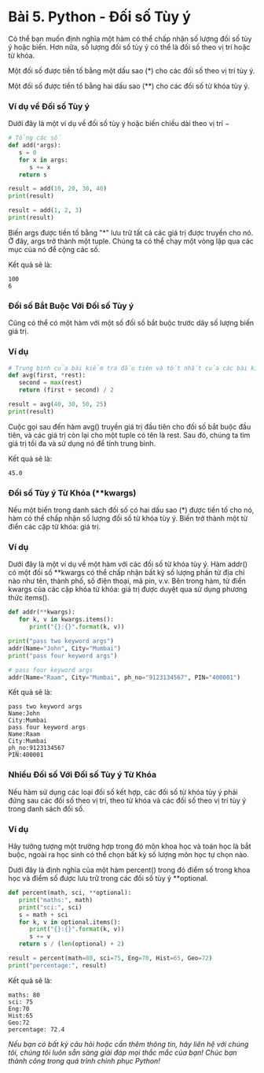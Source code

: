 # Bài 5. Python - Đối số Tùy ý

Có thể bạn muốn định nghĩa một hàm có thể chấp nhận số lượng đối số tùy ý hoặc biến. Hơn nữa, số lượng đối số tùy ý có thể là đối số theo vị trí hoặc từ khóa.

Một đối số được tiền tố bằng một dấu sao (*) cho các đối số theo vị trí tùy ý.

Một đối số được tiền tố bằng hai dấu sao (**) cho các đối số từ khóa tùy ý.

### Ví dụ về Đối số Tùy ý

Dưới đây là một ví dụ về đối số tùy ý hoặc biến chiều dài theo vị trí −

```python
# Tổng các số
def add(*args):
   s = 0
   for x in args:
      s += x
   return s

result = add(10, 20, 30, 40)
print(result)

result = add(1, 2, 3)
print(result)
```

Biến args được tiền tố bằng "*" lưu trữ tất cả các giá trị được truyền cho nó. Ở đây, args trở thành một tuple. Chúng ta có thể chạy một vòng lặp qua các mục của nó để cộng các số.

Kết quả sẽ là:

```
100
6
```

### Đối số Bắt Buộc Với Đối số Tùy ý

Cũng có thể có một hàm với một số đối số bắt buộc trước dãy số lượng biến giá trị.

### Ví dụ

```python
# Trung bình của bài kiểm tra đầu tiên và tốt nhất của các bài kiểm tra tiếp theo
def avg(first, *rest):
   second = max(rest)
   return (first + second) / 2

result = avg(40, 30, 50, 25)
print(result)
```

Cuộc gọi sau đến hàm avg() truyền giá trị đầu tiên cho đối số bắt buộc đầu tiên, và các giá trị còn lại cho một tuple có tên là rest. Sau đó, chúng ta tìm giá trị tối đa và sử dụng nó để tính trung bình.

Kết quả sẽ là:

```
45.0
```

### Đối số Tùy ý Từ Khóa (**kwargs)

Nếu một biến trong danh sách đối số có hai dấu sao (*) được tiền tố cho nó, hàm có thể chấp nhận số lượng đối số từ khóa tùy ý. Biến trở thành một từ điển các cặp từ khóa: giá trị.

### Ví dụ

Dưới đây là một ví dụ về một hàm với các đối số từ khóa tùy ý. Hàm addr() có một đối số **kwargs có thể chấp nhận bất kỳ số lượng phần tử địa chỉ nào như tên, thành phố, số điện thoại, mã pin, v.v. Bên trong hàm, từ điển kwargs của các cặp khóa từ khóa: giá trị được duyệt qua sử dụng phương thức items().

```python
def addr(**kwargs):
   for k, v in kwargs.items():
      print("{}:{}".format(k, v))

print("pass two keyword args")
addr(Name="John", City="Mumbai")
print("pass four keyword args")

# pass four keyword args
addr(Name="Raam", City="Mumbai", ph_no="9123134567", PIN="400001")
```

Kết quả sẽ là:

```
pass two keyword args
Name:John
City:Mumbai
pass four keyword args
Name:Raam
City:Mumbai
ph_no:9123134567
PIN:400001
```

### Nhiều Đối số Với Đối số Tùy ý Từ Khóa

Nếu hàm sử dụng các loại đối số kết hợp, các đối số từ khóa tùy ý phải đứng sau các đối số theo vị trí, theo từ khóa và các đối số theo vị trí tùy ý trong danh sách đối số.

### Ví dụ

Hãy tưởng tượng một trường hợp trong đó môn khoa học và toán học là bắt buộc, ngoài ra học sinh có thể chọn bất kỳ số lượng môn học tự chọn nào.

Dưới đây là định nghĩa của một hàm percent() trong đó điểm số trong khoa học và điểm số được lưu trữ trong các đối số tùy ý **optional.

```python
def percent(math, sci, **optional):
   print("maths:", math)
   print("sci:", sci)
   s = math + sci
   for k, v in optional.items():
      print("{}:{}".format(k, v))
      s += v
   return s / (len(optional) + 2)

result = percent(math=80, sci=75, Eng=70, Hist=65, Geo=72)
print("percentage:", result)
```

Kết quả sẽ là:

```
maths: 80
sci: 75
Eng:70
Hist:65
Geo:72
percentage: 72.4
```
*Nếu bạn có bất kỳ câu hỏi hoặc cần thêm thông tin, hãy liên hệ với chúng tôi, chúng tôi luôn sẵn sàng giải đáp mọi thắc mắc của bạn! Chúc bạn thành công trong quá trình chinh phục Python!*